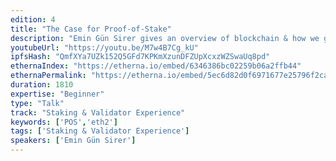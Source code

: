 ```yaml
---
edition: 4
title: "The Case for Proof-of-Stake"
description: "Emin Gün Sirer gives an overview of blockchain & how we got here, and makes the case for Proof-of-Stake."
youtubeUrl: "https://youtu.be/M7w4B7Cg_kU"
ipfsHash: "QmfXYa7UZk152Q5GFd7KPKmXzunDFZUpXcxzWZSwaUq8pd"
ethernaIndex: "https://etherna.io/embed/6346386bc02259b06a2ffb44"
ethernaPermalink: "https://etherna.io/embed/5ec6d82d0f6971677e25796f2ca96eb5d602d81e4cd8b1a54a4fe7c697543b26"
duration: 1810
expertise: "Beginner"
type: "Talk"
track: "Staking & Validator Experience"
keywords: ['POS','eth2']
tags: ['Staking & Validator Experience']
speakers: ['Emin Gün Sirer']
---
```

